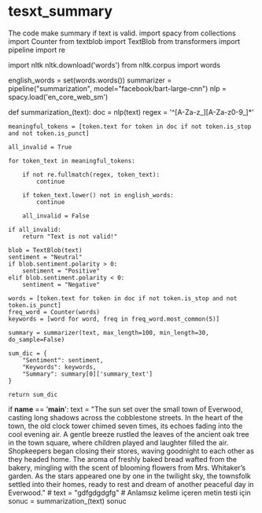 # tesxt_summary
The code make summary if text is valid.
import spacy
from collections import Counter
from textblob import TextBlob
from transformers import pipeline
import re

import nltk
nltk.download('words')
from nltk.corpus import words

english_words = set(words.words())
summarizer = pipeline("summarization", model="facebook/bart-large-cnn")
nlp = spacy.load('en_core_web_sm')

def summarization_(text):
    doc = nlp(text)
    regex = '^[A-Za-z_][A-Za-z0-9_]*'

    meaningful_tokens = [token.text for token in doc if not token.is_stop and not token.is_punct]
    
    all_invalid = True

    for token_text in meaningful_tokens:

        if not re.fullmatch(regex, token_text):
            continue

        if token_text.lower() not in english_words:
            continue

        all_invalid = False
    
    if all_invalid:
        return "Text is not valid!"

    blob = TextBlob(text)
    sentiment = "Neutral"
    if blob.sentiment.polarity > 0:
        sentiment = "Positive"
    elif blob.sentiment.polarity < 0:
        sentiment = "Negative"
    
    words = [token.text for token in doc if not token.is_stop and not token.is_punct]
    freq_word = Counter(words)
    keywords = [word for word, freq in freq_word.most_common(5)]
    
    summary = summarizer(text, max_length=100, min_length=30, do_sample=False)
    
    sum_dic = {
        "Sentiment": sentiment,
        "Keywords": keywords,
        "Summary": summary[0]['summary_text']
    }
    
    return sum_dic

if __name__ == '__main__':
    text = "The sun set over the small town of Everwood, casting long shadows across the cobblestone streets. In the heart of the town, the old clock tower chimed seven times, its echoes fading into the cool evening air. A gentle breeze rustled the leaves of the ancient oak tree in the town square, where children played and laughter filled the air. Shopkeepers began closing their stores, waving goodnight to each other as they headed home. The aroma of freshly baked bread wafted from the bakery, mingling with the scent of blooming flowers from Mrs. Whitaker’s garden. As the stars appeared one by one in the twilight sky, the townsfolk settled into their homes, ready to rest and dream of another peaceful day in Everwood."
    # text = "gdfgdgdgfg"  # Anlamsız kelime içeren metin testi için
    sonuc = summarization_(text)
    sonuc
